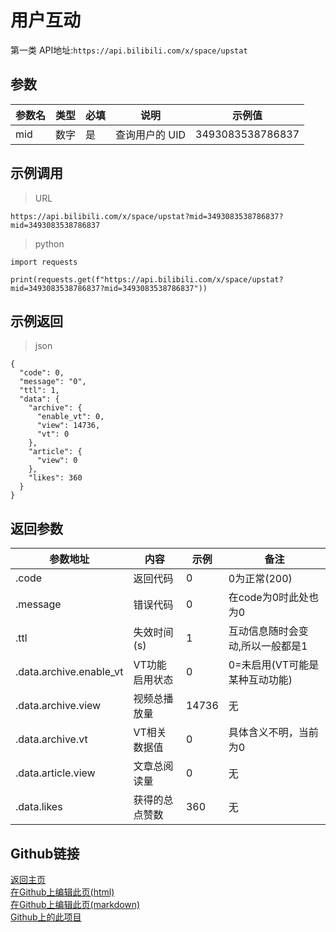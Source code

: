 # 用户互动  
第一类
API地址:`https://api.bilibili.com/x/space/upstat`  
## 参数  
| 参数名 | 类型   | 必填 | 说明               | 示例值           |
|--------|--------|------|--------------------|------------------|
| mid    | 数字 | 是   | 查询用户的 UID     | 3493083538786837 |

## 示例调用  
>URL


```
https://api.bilibili.com/x/space/upstat?mid=3493083538786837?mid=3493083538786837
```  
>python


```
import requests

print(requests.get(f"https://api.bilibili.com/x/space/upstat?mid=3493083538786837?mid=3493083538786837"))
```

## 示例返回  
>json


```
{
  "code": 0,
  "message": "0",
  "ttl": 1,
  "data": {
    "archive": {
      "enable_vt": 0,
      "view": 14736,
      "vt": 0
    },
    "article": {
      "view": 0
    },
    "likes": 360
  }
}
```

## 返回参数
| 参数地址  |  内容 |  示例 |  备注 |  
| ------------ | ---------------- | ------------ | ------------ |   
| .code  | 返回代码  | 0  |  0为正常(200) |  
|  .message | 错误代码  | 0  | 在code为0时此处也为0  |  
|  .ttl |  失效时间(s) | 1  | 互动信息随时会变动,所以一般都是1  |  
| .data.archive.enable_vt  | VT功能启用状态  | 0 |  0=未启用(VT可能是某种互动功能) |  
| .data.archive.view | 视频总播放量 | 14736 | 无 |
| .data.archive.vt | VT相关数据值 | 0 | 具体含义不明，当前为0 |
| .data.article.view | 文章总阅读量 | 0 | 无 |
| .data.likes | 获得的总点赞数 | 360 | 无 |


## Github链接
[返回主页](https://qiufengcute.github.io/unofficial-bilibili-apis-docs/)  
[在Github上编辑此页(html)](https://github.com/qiufengcute/unofficial-bilibili-apis-docs/edit/main/docs/html/user_Interactions.html)  
[在Github上编辑此页(markdown)](https://github.com/qiufengcute/unofficial-bilibili-apis-docs/edit/main/docs/markdown/user_Interactions.md)  
[Github上的此项目](https://github.com/qiufengcute/unofficial-bilibili-apis-docs/)
